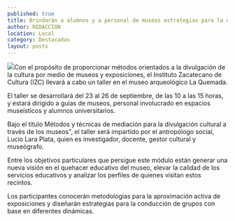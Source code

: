 ```yaml
---
published: true
title: Brindarán a alumnos y a personal de museos estrategias para la divulgación de la cultura
author: REDACCION
location: Local
category: Destacadas
layout: posts
---
```


![](http://i.imgur.com/CahPi58m.jpg)Con el propósito de proporcionar métodos orientados a la divulgación de la cultura por medio de museos y exposiciones, el Instituto Zacatecano de Cultura (IZC) llevará a cabo un taller en el museo arqueológico La Quemada.

El taller se desarrollará del 23 al 26 de septiembre, de las 10 a las 15 horas, y estará dirigido a guías de museos, personal involucrado en espacios museísticos y alumnos universitarios.

Bajo el título Métodos y técnicas de mediación para la divulgación cultural a través de los museos", el taller será impartido por el antropólogo social, Lucio Lara Plata, quien es investigador, docente, gestor cultural y museógrafo.

Entre los objetivos particulares que persigue este módulo están generar una nueva visión en el quehacer  educativo del museo, elevar la calidad de los servicios educativos y analizar los perfiles de quienes visitan estos recintos.

Los participantes conocerán metodologías para la aproximación activa de exposiciones y diseñarán estrategias para la conducción de grupos con base en diferentes dinámicas.
